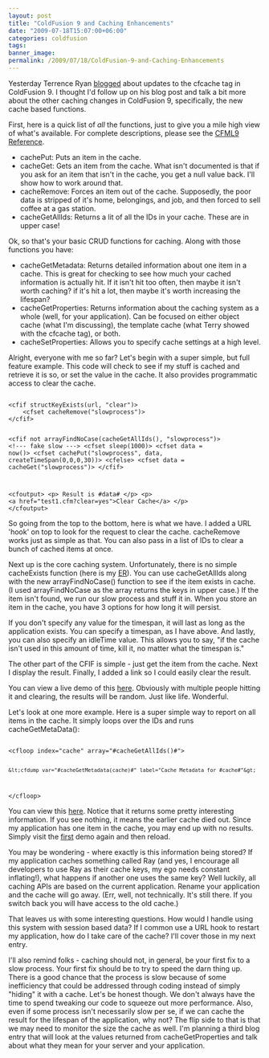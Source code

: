 ```yaml
---
layout: post
title: "ColdFusion 9 and Caching Enhancements"
date: "2009-07-18T15:07:00+06:00"
categories: coldfusion 
tags: 
banner_image: 
permalink: /2009/07/18/ColdFusion-9-and-Caching-Enhancements
---
```


Yesterday Terrence Ryan <a href="http://www.terrenceryan.com/blog/index.cfm/2009/7/17/Caching-Enhancements-in-ColdFusion-9">blogged</a> about updates to the cfcache tag in ColdFusion 9. I thought I'd follow up on his blog post and talk a bit more about the other caching changes in ColdFusion 9, specifically, the new cache based functions.
<!--more-->
First, here is a quick list of <i>all</i> the functions, just to give you a mile high view of what's available. For complete descriptions, please see the <a href="http://help.adobe.com/en_US/ColdFusion/9.0/CFMLRef/index.html">CFML9 Reference</a>.

<ul>
<li>cachePut: Puts an item in the cache.
<li>cacheGet: Gets an item from the cache. What isn't documented is that if you ask for an item that isn't in the cache, you get a null value back. I'll show how to work around that.
<li>cacheRemove: Forces an item out of the cache. Supposedly, the poor data is stripped of it's home, belongings, and job, and then forced to sell coffee at a gas station.
<li>cacheGetAllIds: Returns a lit of all the IDs in your cache. These are in upper case!
</ul>

Ok, so that's your basic CRUD functions for caching. Along with those functions you have:

<ul>
<li>cacheGetMetadata: Returns detailed information about one item in a cache. This is great for checking to see how much your cached information is actually hit. If it isn't hit too often, then maybe it isn't worth caching? if it's hit a lot, then maybe it's worth increasing the lifespan?
<li>cacheGetProperties: Returns information about the caching system as a whole (well, for your application). Can be focused on either object cache (what I'm discussing), the template cache (what Terry showed with the cfcache tag), or both.
<li>cacheSetProperties: Allows you to specify cache settings at a high level. 
</ul>

Alright, everyone with me so far? Let's begin with a super simple, but full feature example. This code will check to see if my stuff is cached and retrieve it is so, or set the value in the cache. It also provides programmatic access to clear the cache.

<code>
&lt;cfif structKeyExists(url, "clear")&gt;
	&lt;cfset cacheRemove("slowprocess")&gt;
&lt;/cfif&gt;

&lt;cfif not arrayFindNoCase(cacheGetAllIds(), "slowprocess")&gt;
	&lt;!--- fake slow ---&gt;
	&lt;cfset sleep(1000)&gt;
	&lt;cfset data = now()&gt;
	&lt;cfset cachePut("slowprocess", data, createTimeSpan(0,0,0,30))&gt;
&lt;cfelse&gt;
	&lt;cfset data = cacheGet("slowprocess")&gt;
&lt;/cfif&gt;

&lt;cfoutput&gt;
&lt;p&gt;
Result is #data#
&lt;/p&gt;
&lt;p&gt;
&lt;a href="test1.cfm?clear=yes"&gt;Clear Cache&lt;/a&gt;
&lt;/p&gt;
&lt;/cfoutput&gt;
</code>

So going from the top to the bottom, here is what we have. I added a URL 'hook' on top to look for the request to clear the cache. cacheRemove works just as simple as that. You can also pass in a list of IDs to clear a bunch of cached items at once. 

Next up is the core caching system. Unfortunately, there is no simple cacheExists function (here is my <a href="http://cfbugs.adobe.com/cfbugreport/flexbugui/cfbugtracker/main.html#bugId=76159">ER</a>). You can use cacheGetAllIds along with the new arrayFindNoCase() function to see if the item exists in cache. (I used arrayFindNoCase as the array returns the keys in upper case.) If the item isn't found, we run our slow process and stuff it in. When you store an item in the cache, you have 3 options for how long it will persist. 

If you don't specify any value for the timespan, it will last as long as the application exists. You can specify a timespan, as I have above. And lastly, you can also specify an idleTime value. This allows you to say, "if the cache isn't used in this amount of time, kill it, no matter what the timespan is."

The other part of the CFIF is simple - just get the item from the cache. Next I display the result. Finally, I added a link so I could easily clear the result. 

You can view a live demo of this <a href="http://cf9.coldfusionjedi.com/caching/test1.cfm">here</a>. Obviously with multiple people hitting it and clearing, the results will be random. Just like life. Wonderful. 

Let's look at one more example. Here is a super simple way to report on all items in the cache. It simply loops over the IDs and runs cacheGetMetaData():

<code>
&lt;cfloop index="cache" array="#cacheGetAllIds()#"&gt;

	&lt;cfdump var="#cacheGetMetadata(cache)#" label="Cache Metadata for #cache#"&gt;
	
&lt;/cfloop&gt;
</code>

You can view this <a href="http://cf9.coldfusionjedi.com/caching/test2.cfm">here</a>. Notice that it returns some pretty interesting information. If you see nothing, it means the earlier cache died out. Since my application has one item in the cache, you may end up with no results. Simply visit the <a href="http://cf9.coldfusionjedi.com/caching/test1.cfm">first</a> demo again and then reload. 

You may be wondering - where exactly is this information being stored? If my application caches something called Ray (and yes, I encourage all developers to use Ray as their cache keys, my ego needs constant inflating!), what happens if another one uses the same key? Well luckily, all caching APIs are based on the current application. Rename your application and the cache will go away. (Err, well, not technically. It's still there. If you switch back you will have access to the old cache.) 

That leaves us with some interesting questions. How would I handle using this system with session based data? If I common use a URL hook to restart my application, how do I take care of the cache? I'll cover those in my next entry. 

I'll also remind folks - caching should not, in general, be your first fix to a slow process. Your first fix should be to try to speed the darn thing up. There is a good chance that the process is slow because of some inefficiency that could be addressed through coding instead of simply "hiding" it with a cache. Let's be honest though. We don't always have the time to spend tweaking our code to squeeze out more performance. Also, even if some process isn't necessarily slow per se, if we can cache the result for the lifespan of the application, why not? The flip side to that is that we may need to monitor the size the cache as well. I'm planning a third blog entry that will look at the values returned from cacheGetProperties and talk about what they mean for your server and your application.